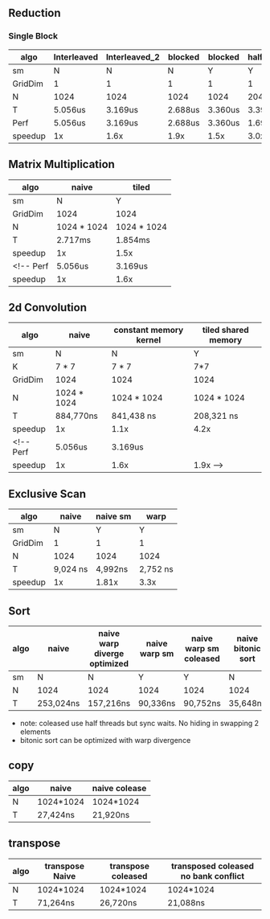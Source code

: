 ## Reduction
### Single Block
algo|Interleaved|Interleaved_2 | blocked | blocked | half_threads | unroll_last| unroll_last | coalesce
---|---|---|---|---|---|---|---|---
sm|N|N|N|Y|Y|Y|Y|Y
GridDim|1|1|1|1|1|1|1|1
N|1024|1024|1024|1024|2048|2048|2048|8192
T|5.056us|3.169us|2.688us|3.360us|3.392us|3.104us|2.976us|3.072us
Perf|5.056us|3.169us|2.688us|3.360us|1.696us|1.552us|1.488us|0.384us
speedup|1x|1.6x|1.9x|1.5x|3.0x|3.3x|3.4x|13.2x

## Matrix Multiplication
algo|naive|tiled 
---|---|---
sm|N|Y|Y
GridDim|1024|1024|1024
N|1024 * 1024|1024 * 1024
T|2.717ms|1.854ms
speedup|1x|1.5x
<!-- Perf|5.056us|3.169us
speedup|1x|1.6x|1.9x -->

## 2d Convolution

algo|naive|constant memory kernel|tiled shared memory
---|---|---|---
sm|N|N|Y
K| 7 * 7|7 * 7|7*7
GridDim|1024|1024|1024
N|1024 * 1024 |1024 * 1024|1024 * 1024
T|884,770ns|841,438 ns| 208,321 ns
speedup|1x|1.1x|4.2x
<!-- Perf|5.056us|3.169us
speedup|1x|1.6x|1.9x -->

## Exclusive Scan

algo|naive|naive sm|warp
---|---|---|---
sm|N|Y|Y
GridDim|1|1|1
N| 1024 | 1024 | 1024
T|9,024 ns|4,992ns|2,752 ns
speedup|1x|1.81x|3.3x

## Sort

algo|naive|naive warp diverge optimized|naive warp sm|naive warp sm coleased|naive bitonic sort|naive bitonic sort sm|naive merge sort
---|---|---|---|---|---|---|---
sm|N|N|Y|Y|N|Y|N
N|1024|1024|1024|1024|1024|1024|1024
T|253,024ns|157,216ns|90,336ns|90,752ns|35,648ns|31,552ns|142,720ns+11,872ns

* note: coleased use half threads but sync waits. No hiding in swapping 2 elements
* bitonic sort can be optimized with warp divergence

## copy
algo|naive|naive colease
---|---|---
N|1024*1024|1024*1024
T|27,424ns|21,920ns

## transpose
algo|transpose Naive|transpose coleased|transposed coleased no bank conflict
---|---|---|---
N|1024*1024|1024*1024|1024*1024
T|71,264ns|26,720ns|21,088ns
